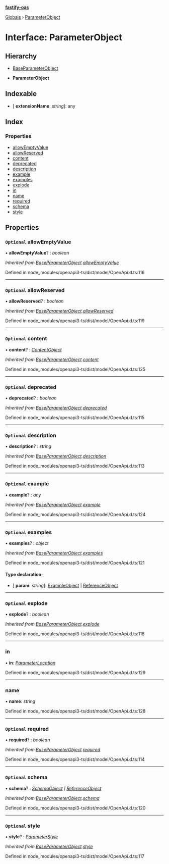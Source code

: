 **[fastify-oas](../README.md)**

[Globals](../README.md) › [ParameterObject](parameterobject.md)

# Interface: ParameterObject

## Hierarchy

  * [BaseParameterObject](baseparameterobject.md)

  * **ParameterObject**

## Indexable

* \[ **extensionName**: *string*\]: any

## Index

### Properties

* [allowEmptyValue](parameterobject.md#optional-allowemptyvalue)
* [allowReserved](parameterobject.md#optional-allowreserved)
* [content](parameterobject.md#optional-content)
* [deprecated](parameterobject.md#optional-deprecated)
* [description](parameterobject.md#optional-description)
* [example](parameterobject.md#optional-example)
* [examples](parameterobject.md#optional-examples)
* [explode](parameterobject.md#optional-explode)
* [in](parameterobject.md#in)
* [name](parameterobject.md#name)
* [required](parameterobject.md#optional-required)
* [schema](parameterobject.md#optional-schema)
* [style](parameterobject.md#optional-style)

## Properties

### `Optional` allowEmptyValue

• **allowEmptyValue**? : *boolean*

*Inherited from [BaseParameterObject](baseparameterobject.md).[allowEmptyValue](baseparameterobject.md#optional-allowemptyvalue)*

Defined in node_modules/openapi3-ts/dist/model/OpenApi.d.ts:116

___

### `Optional` allowReserved

• **allowReserved**? : *boolean*

*Inherited from [BaseParameterObject](baseparameterobject.md).[allowReserved](baseparameterobject.md#optional-allowreserved)*

Defined in node_modules/openapi3-ts/dist/model/OpenApi.d.ts:119

___

### `Optional` content

• **content**? : *[ContentObject](contentobject.md)*

*Inherited from [BaseParameterObject](baseparameterobject.md).[content](baseparameterobject.md#optional-content)*

Defined in node_modules/openapi3-ts/dist/model/OpenApi.d.ts:125

___

### `Optional` deprecated

• **deprecated**? : *boolean*

*Inherited from [BaseParameterObject](baseparameterobject.md).[deprecated](baseparameterobject.md#optional-deprecated)*

Defined in node_modules/openapi3-ts/dist/model/OpenApi.d.ts:115

___

### `Optional` description

• **description**? : *string*

*Inherited from [BaseParameterObject](baseparameterobject.md).[description](baseparameterobject.md#optional-description)*

Defined in node_modules/openapi3-ts/dist/model/OpenApi.d.ts:113

___

### `Optional` example

• **example**? : *any*

*Inherited from [BaseParameterObject](baseparameterobject.md).[example](baseparameterobject.md#optional-example)*

Defined in node_modules/openapi3-ts/dist/model/OpenApi.d.ts:124

___

### `Optional` examples

• **examples**? : *object*

*Inherited from [BaseParameterObject](baseparameterobject.md).[examples](baseparameterobject.md#optional-examples)*

Defined in node_modules/openapi3-ts/dist/model/OpenApi.d.ts:121

#### Type declaration:

* \[ **param**: *string*\]: [ExampleObject](exampleobject.md) | [ReferenceObject](referenceobject.md)

___

### `Optional` explode

• **explode**? : *boolean*

*Inherited from [BaseParameterObject](baseparameterobject.md).[explode](baseparameterobject.md#optional-explode)*

Defined in node_modules/openapi3-ts/dist/model/OpenApi.d.ts:118

___

###  in

• **in**: *[ParameterLocation](../README.md#parameterlocation)*

Defined in node_modules/openapi3-ts/dist/model/OpenApi.d.ts:129

___

###  name

• **name**: *string*

Defined in node_modules/openapi3-ts/dist/model/OpenApi.d.ts:128

___

### `Optional` required

• **required**? : *boolean*

*Inherited from [BaseParameterObject](baseparameterobject.md).[required](baseparameterobject.md#optional-required)*

Defined in node_modules/openapi3-ts/dist/model/OpenApi.d.ts:114

___

### `Optional` schema

• **schema**? : *[SchemaObject](schemaobject.md) | [ReferenceObject](referenceobject.md)*

*Inherited from [BaseParameterObject](baseparameterobject.md).[schema](baseparameterobject.md#optional-schema)*

Defined in node_modules/openapi3-ts/dist/model/OpenApi.d.ts:120

___

### `Optional` style

• **style**? : *[ParameterStyle](../README.md#parameterstyle)*

*Inherited from [BaseParameterObject](baseparameterobject.md).[style](baseparameterobject.md#optional-style)*

Defined in node_modules/openapi3-ts/dist/model/OpenApi.d.ts:117